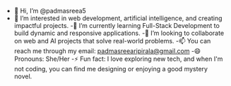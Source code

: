 - 👋 Hi, I’m @padmasreea5
- 👀 I’m interested in web development, artificial intelligence, and creating impactful projects.
-🌱 I’m currently learning Full-Stack Development to build dynamic and responsive applications.
-💞️ I’m looking to collaborate on web and AI projects that solve real-world problems.
-📫 You can reach me through my email: padmasreearipirala@gmail.com
-😄 Pronouns: She/Her
-⚡ Fun fact: I love exploring new tech, and when I'm not coding, you can find me designing or enjoying a good mystery novel.

<!---
padmasreea5/padmasreea5 is a ✨ special ✨ repository because its `README.md` (this file) appears on your GitHub profile.
You can click the Preview link to take a look at your changes.
--->

